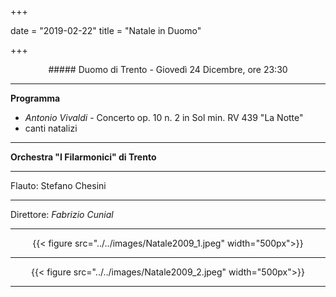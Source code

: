 ﻿+++

date = "2019-02-22"
title = "Natale in Duomo"

+++

<center>
##### Duomo di Trento - Giovedì 24 Dicembre, ore 23:30
</center>

---

**Programma**

* *Antonio Vivaldi* - Concerto op. 10 n. 2 in Sol min. RV 439 "La Notte"
* canti natalizi

---

**Orchestra "I Filarmonici" di Trento**

---

Flauto: Stefano Chesini

---

Direttore: *Fabrizio Cunial*

---

<center>

{{< figure src="../../images/Natale2009_1.jpeg" width="500px">}}

---

{{< figure src="../../images/Natale2009_2.jpeg" width="500px">}}


---

</center>
   
